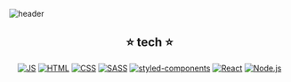 <!--
**shren207/shren207** is a ✨ _special_ ✨ repository because its `README.md` (this file) appears on your GitHub profile.

Here are some ideas to get you started:

- 🔭 I’m currently working on ...
- 🌱 I’m currently learning ...
- 👯 I’m looking to collaborate on ...
- 🤔 I’m looking for help with ...
- 💬 Ask me about ...
- 📫 How to reach me: ...
- 😄 Pronouns: ...
- ⚡ Fun fact: ...
-->
![header](https://capsule-render.vercel.app/api?type=waving&color=gradient&height=300&section=header&text=Green%20Head&fontSize=90)

 <div align=center>
  
  ## ⭐️ tech ⭐️

[![JS](https://img.shields.io/badge/JavaScript-F7DF1E?style=flat-square&logo=JavaScript&logoColor=black)](github.com/shren207/TIL)
[![HTML](https://img.shields.io/badge/HTML-E34F26?style=flat-square&logo=HTML5&logoColor=white)](github.com/shren207/TIL)
[![CSS](https://img.shields.io/badge/CSS-1572B6?style=flat-square&logo=CSS3&logoColor=white)](github.com/shren207/TIL)
[![SASS](https://img.shields.io/badge/Sass-CC6699?style=flat-square&logo=Sass&logoColor=white)](github.com/shren207/TIL)
[![styled-components](https://img.shields.io/badge/💅_styled_components-DB7093?style=flat-square)](github.com/shren207/TIL)
[![React](https://img.shields.io/badge/React-61DAFB?style=flat-square&logo=React&logoColor=black)](github.com/shren207/TIL)
[![Node.js](https://img.shields.io/badge/Node.js-339933?style=flat-square&logo=Node.js&logoColor=white)](github.com/shren207/TIL)

</div>


